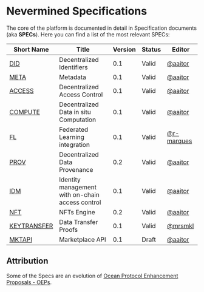 # Nevermined Specifications

The core of the platform is documented in detail in Specification documents (aka **SPECs**).
Here you can find a list of the most relevant SPECs:

Short Name              | Title                                             | Version      | Status     | Editor
------------------------|---------------------------------------------------|--------------|------------|-------
[DID](architecture/specs/did/README.md)        | Decentralized Identifiers                         | 0.1          | Valid        | [@aaitor](https://github.com/aaitor)
[META](architecture/specs/metadata/README.md)  | Metadata                                          | 0.1          | Valid        | [@aaitor](https://github.com/aaitor)
[ACCESS](architecture/specs/access/README.md)  | Decentralized Access Control                      | 0.1          | Valid        | [@aaitor](https://github.com/aaitor)
[COMPUTE](architecture/specs/compute/README.md)| Decentralized Data in situ Computation                 | 0.1          | Valid        | [@aaitor](https://github.com/aaitor)
[FL](architecture/specs/fl/README.md)| Federated Learning integration                | 0.1          | Valid        | [@r-marques](https://github.com/r-marques)
[PROV](architecture/specs/provenance/README.md)| Decentralized Data Provenance                     | 0.2          | Valid        | [@aaitor](https://github.com/aaitor)
[IDM](architecture/specs/id_management/README.md)| Identity management with on-chain access control                     | 0.1          | Valid        | [@aaitor](https://github.com/aaitor)
[NFT](architecture/specs/nft/README.md)| NFTs Engine                     | 0.2          | Valid        | [@aaitor](https://github.com/aaitor)
[KEYTRANSFER](architecture/specs/keytransfer/README.md)| Data Transfer Proofs | 0.1          | Valid        | [@mrsmkl](https://github.com/mrsmkl)
[MKTAPI](architecture/specs/marketplace_api/README.md)| Marketplace API | 0.1          | Draft        | [@aaitor](https://github.com/aaitor)

## Attribution

Some of the Specs are an evolution of
[Ocean Protocol Enhancement Proposals - OEPs](https://github.com/oceanprotocol/OEPs/).
